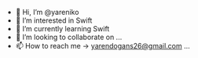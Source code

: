 - 👋 Hi, I’m @yareniko
- 👀 I’m interested in Swift 
- 🌱 I’m currently learning Swift 
- 💞️ I’m looking to collaborate on ...
- 📫 How to reach me -> yarendogans26@gmail.com ...

<!---
yareniko/yareniko is a ✨ special ✨ repository because its `README.md` (this file) appears on your GitHub profile.
You can click the Preview link to take a look at your changes.
--->
